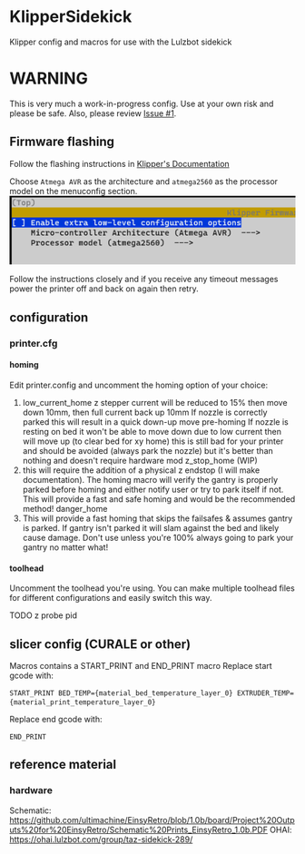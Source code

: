 # KlipperSidekick
Klipper config and macros for use with the Lulzbot sidekick

# WARNING
This is very much a work-in-progress config. Use at your own risk and please be safe.
Also, please review [Issue #1](https://github.com/mcmillanje/klipperSidekick/issues/1).


## Firmware flashing
Follow the flashing instructions in [Klipper's Documentation](https://www.klipper3d.org/Installation.html)

Choose `Atmega AVR` as the architecture and `atmega2560` as the processor model on the menuconfig section.
![alt text](images/readme/01-menuconfig.png)

Follow the instructions closely and if you receive any timeout messages power the printer off and back on again then retry.

## configuration

### printer.cfg
#### homing
Edit printer.config and uncomment the homing option of your choice:
1. low_current_home
z stepper current will be reduced to 15% then move down 10mm, then full current back up 10mm
If nozzle is correctly parked this will result in a quick down-up move pre-homing
If nozzle is resting on bed it won't be able to move down due to low current then will move up (to clear bed for xy home)
this is still bad for your printer and should be avoided (always park the nozzle) but it's better than nothing and doesn't require hardware mod
z_stop_home (WIP)
2. this will require the addition of a physical z endstop (I will make documentation). The homing macro will verify the gantry is properly parked before homing and either notify user or try to park itself if not. This will provide a fast and safe homing and would be the recommended method!
danger_home
3. This will provide a fast homing that skips the failsafes & assumes gantry is parked. If gantry isn't parked it will slam against the bed and likely cause damage. Don't use unless you're 100% always going to park your gantry no matter what!

#### toolhead
Uncomment the toolhead you're using. You can make multiple toolhead files for different configurations and easily switch this way.

TODO
z probe
pid

## slicer config (CURALE or other)
Macros contains a START_PRINT and END_PRINT macro
Replace start gcode with:
```
START_PRINT BED_TEMP={material_bed_temperature_layer_0} EXTRUDER_TEMP={material_print_temperature_layer_0}
```
Replace end gcode with:
```
END_PRINT
```


## reference material
### hardware
Schematic: https://github.com/ultimachine/EinsyRetro/blob/1.0b/board/Project%20Outputs%20for%20EinsyRetro/Schematic%20Prints_EinsyRetro_1.0b.PDF
OHAI: https://ohai.lulzbot.com/group/taz-sidekick-289/